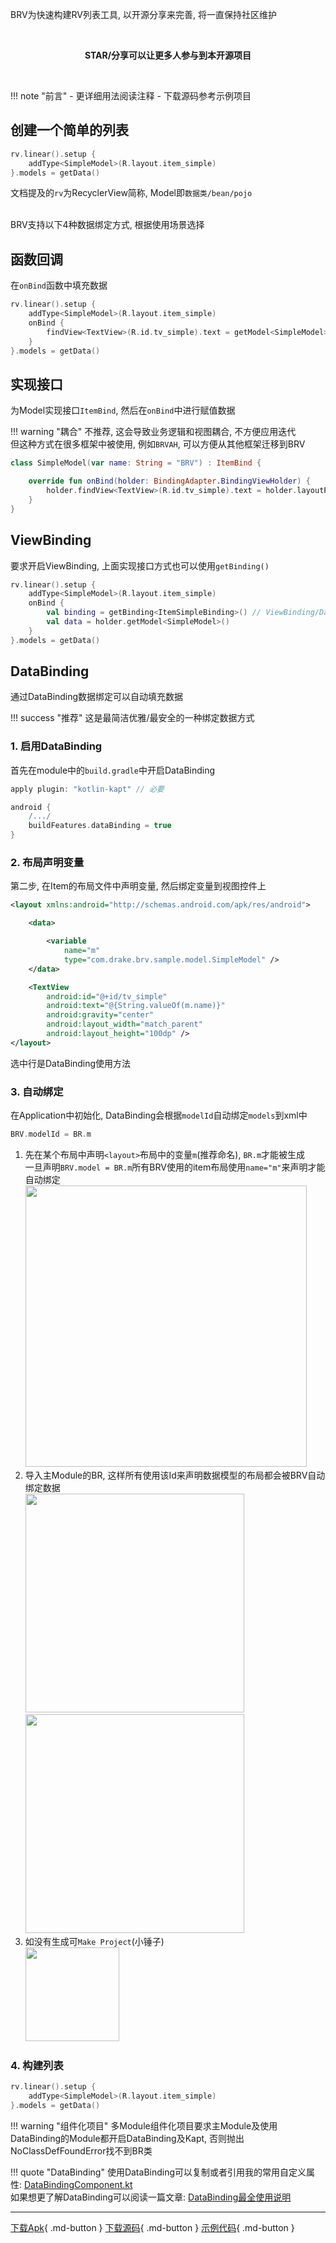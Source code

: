 BRV为快速构建RV列表工具, 以开源分享来完善, 将一直保持社区维护

<br>
<p align="center"><strong>STAR/分享可以让更多人参与到本开源项目</strong></p>
<br>

!!! note "前言"
    - 更详细用法阅读注释
    - 下载源码参考示例项目

## 创建一个简单的列表

```kotlin
rv.linear().setup {
    addType<SimpleModel>(R.layout.item_simple)
}.models = getData()
```
文档提及的`rv`为RecyclerView简称, Model即`数据类/bean/pojo`

<br>
BRV支持以下4种数据绑定方式, 根据使用场景选择

## 函数回调

在`onBind`函数中填充数据

```kotlin
rv.linear().setup {
    addType<SimpleModel>(R.layout.item_simple)
    onBind {
        findView<TextView>(R.id.tv_simple).text = getModel<SimpleModel>().name
    }
}.models = getData()
```





## 实现接口

为Model实现接口`ItemBind`, 然后在`onBind`中进行赋值数据

!!! warning "耦合"
    不推荐, 这会导致业务逻辑和视图耦合, 不方便应用迭代 <br>
    但这种方式在很多框架中被使用, 例如`BRVAH`, 可以方便从其他框架迁移到BRV

```kotlin
class SimpleModel(var name: String = "BRV") : ItemBind {

    override fun onBind(holder: BindingAdapter.BindingViewHolder) {
        holder.findView<TextView>(R.id.tv_simple).text = holder.layoutPosition.toString()
    }
}
```

## ViewBinding
要求开启ViewBinding, 上面实现接口方式也可以使用`getBinding()`
```kotlin
rv.linear().setup {
    addType<SimpleModel>(R.layout.item_simple)
    onBind {
        val binding = getBinding<ItemSimpleBinding>() // ViewBinding/DataBinding都支持
        val data = holder.getModel<SimpleModel>()
    }
}.models = getData()
```



## DataBinding

通过DataBinding数据绑定可以自动填充数据

!!! success "推荐"
    这是最简洁优雅/最安全的一种绑定数据方式

### 1. 启用DataBinding

首先在module中的`build.gradle`中开启DataBinding

```groovy
apply plugin: "kotlin-kapt" // 必要

android {
	/.../
    buildFeatures.dataBinding = true
}
```

### 2. 布局声明变量

第二步, 在Item的布局文件中声明变量, 然后绑定变量到视图控件上

```xml hl_lines="24"
<layout xmlns:android="http://schemas.android.com/apk/res/android">

    <data>

        <variable
            name="m"
            type="com.drake.brv.sample.model.SimpleModel" />
    </data>

    <TextView
        android:id="@+id/tv_simple"
        android:text="@{String.valueOf(m.name)}"
        android:gravity="center"
        android:layout_width="match_parent"
        android:layout_height="100dp" />
</layout>
```
选中行是DataBinding使用方法


### 3. 自动绑定

在Application中初始化, DataBinding会根据`modelId`自动绑定`models`到xml中
```kotlin
BRV.modelId = BR.m
```

1. 先在某个布局中声明`<layout>`布局中的变量`m`(推荐命名), `BR.m`才能被生成 <br>一旦声明`BRV.model = BR.m`所有BRV使用的item布局使用`name="m"`来声明才能自动绑定
   <img src="https://i.loli.net/2021/08/14/rgX12ZSwkVMqQG3.png" width="450"/>
1. 导入主Module的BR, 这样所有使用该Id来声明数据模型的布局都会被BRV自动绑定数据 <br>
   <img src="https://i.loli.net/2021/08/14/VhYlAp1J7ZR9rIs.png" width="350"/>
   <img src="https://i.loli.net/2021/08/14/Yh5Ge1qQIObJpDn.png" width="350"/>
1. 如没有生成可`Make Project`(小锤子) <br>
   <img src="https://i.loli.net/2021/08/14/IEh3H8VaFM6d1LR.png" width="150"/>

### 4. 构建列表

```kotlin
rv.linear().setup {
    addType<SimpleModel>(R.layout.item_simple)
}.models = getData()
```

!!! warning "组件化项目"
    多Module组件化项目要求主Module及使用DataBinding的Module都开启DataBinding及Kapt,
    否则抛出NoClassDefFoundError找不到BR类

!!! quote "DataBinding"
    使用DataBinding可以复制或者引用我的常用自定义属性:  [DataBindingComponent.kt](https://github.com/liangjingkanji/Engine/blob/master/engine/src/main/java/com/drake/engine/databinding/DataBindingComponent.kt) <br>
    如果想更了解DataBinding可以阅读一篇文章: [DataBinding最全使用说明](https://juejin.cn/post/6844903549223059463/)

---
[下载Apk](https://github.com/liangjingkanji/BRV/releases/latest/download/brv-sample.apk){ .md-button }
[下载源码](https://github.com/liangjingkanji/BRV.git){ .md-button }
[示例代码](https://github1s.com/liangjingkanji/BRV/blob/HEAD/sample/src/main/java/com/drake/brv/sample/ui/fragment/SimpleFragment.kt){ .md-button }
